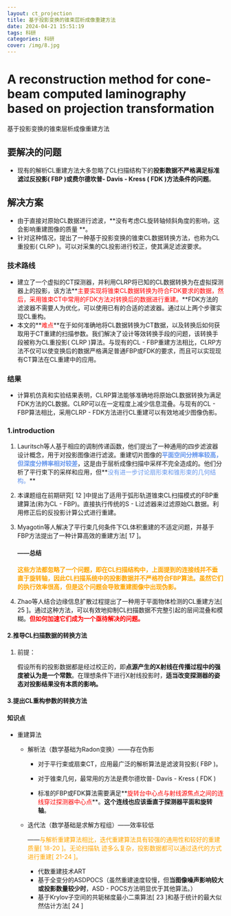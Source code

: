 ```yaml
---
layout: ct_projection
title: 基于投影变换的锥束层析成像重建方法
date: 2024-04-21 15:51:19
tags: 科研
categories: 科研
cover: /img/8.jpg
---
```

# A reconstruction method for cone-beam computed laminography based on projection transformation

基于投影变换的锥束层析成像重建方法

## 要解决的问题

- 现有的解析CL重建方法大多忽略了CL扫描结构下的**投影数据不严格满足标准滤过反投影( FBP )或费尔德坎普- Davis - Kress ( FDK )方法条件的问题**。

## 解决方案

- 由于直接对原始CL数据进行滤波，**没有考虑CL旋转轴倾斜角度的影响，这会影响重建图像的质量 **。
- 针对这种情况，提出了一种基于投影变换的锥束CL数据转换方法，也称为CL重投影( CLRP )。可以对采集的CL投影进行校正，使其满足滤波要求。

### 技术路线

- 建立了一个虚拟的CT探测器，并利用CLRP将已知的CL数据转换为在虚拟探测器上的投影，该方法**<font color='red'>主要实现将锥束CL数据转换为符合FDK要求的数据，然后，采用锥束CT中常用的FDK方法对转换后的数据进行重建。</font>**FDK方法的滤波器不需要人为优化，可以使用已有的合适的滤波器。通过以上两个步骤实现CL重构。
- 本文的**<font color='red'>难点</font>**在于如何准确地将CL数据转换为CT数据，以及转换后如何获取用于CT重建的扫描参数。我们解决了设计等效转换手段的问题，该转换手段被称为CL重投影( CLRP )算法。与现有的CL - FBP重建方法相比，CLRP方法不仅可以使变换后的数据严格满足普通FBP或FDK的要求，而且可以实现现有CT算法在CL重建中的应用。

### 结果

- 计算机仿真和实验结果表明，CLRP算法能够准确地将原始CL数据转换为满足FDK方法的CL数据。CLRP可以在一定程度上减少信息混叠。与现有的CL - FBP算法相比，采用CLRP - FDK方法进行CL重建可以有效地减少图像伪影。

### 1.introduction

1. Lauritsch等人基于相应的调制传递函数，他们提出了一种通用的四步滤波器设计概念，用于对投影图像进行滤波。重建切片图像的<font color='orange'>**<font color='cornflowerblue'>平面空间分辨率较高，但深度分辨率相对较差</font>**</font>，这是由于层析成像扫描中采样不完全造成的。他们分析了平行束下的采样和应用，但**<font color='cornflowerblue'>没有进一步讨论扇形束和锥形束的几何结构。</font>**

2. 本课题组在前期研究[ 12 ]中提出了适用于弧形轨道锥束CL扫描模式的FBP重建算法(称为CL - FBP)。直接执行传统的S - L过滤器来过滤原始CL数据。利用修正后的反投影计算公式进行重建。

3. Myagotin等人解决了平行束几何条件下CL体积重建的不适定问题，并基于FBP方法提出了一种计算高效的重建方法[ 17 ]。

   #### ——总结

   ​	**<font color='orange'>这些方法都忽略了一个问题，即在CL扫描结构中，上面提到的连接线并不垂直于旋转轴，因此CL扫描系统中的投影数据并不严格符合FBP算法。虽然它们的执行效率很高，但是这个问题会导致重建图像中出现伪影。</font>**

4. Zhao等人结合边缘信息扩散过程提出了一种用于平面物体检测的CL重建方法[ 25 ]。通过这种方法，可以有效地抑制CL扫描数据不完整引起的层间混叠和模糊。**<font color='red'>但如何加速它们成为一个亟待解决的问题。</font>**


#### 2.推导CL扫描数据的转换方法

1. 前提：

   假设所有的投影数据都是经过校正的，即**点源产生的X射线在传播过程中的强度被认为是一个常数**。在理想条件下进行X射线投影时，**适当改变探测器的姿态对投影结果没有本质的影响。**



#### 3.提出CL重构参数的转换方法

#### 知识点

* 重建算法

  * 解析法（数学基础为Radon变换）——存在伪影

    * 对于平行束或扇束CT，应用最广泛的解析算法是滤波背投影( FBP )。

    * 对于锥束几何，最常用的方法是费尔德坎普- Davis - Kress ( FDK )

    * 标准的FBP或FDK算法需要满足**<font color='red'>旋转台中心点与射线源焦点之间的连线穿过探测器中心点</font>**。**这个连线也应该垂直于探测器平面和旋转轴**。

  * 迭代法（数学基础是求解方程组）——效率较低

    ​	——<font color='orange'>与解析重建算法相比，迭代重建算法具有较强的通用性和较好的重建质量[ 18-20 ]。无论扫描轨</font>		<font color='orange'>迹多么复杂，投影数据都可以通过迭代的方式进行重建[ 21-24 ]。</font>

    * 代数重建技术ART
    * 基于全变分的ASDPOCS（虽然重建速度较慢，但**当图像噪声影响较大或投影数量较少时**，ASD - POCS方法明显优于其他算法。）
    * 基于Krylov子空间的共轭梯度最小二乘算法[ 23 ]和基于统计的最大似然估计方法[ 24 ]